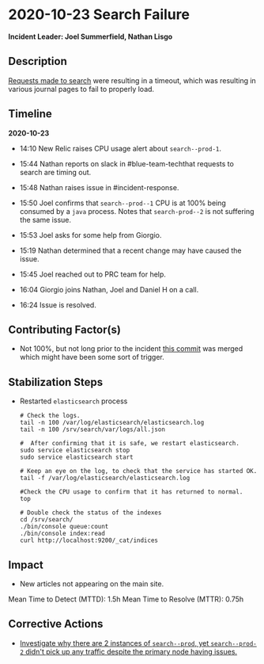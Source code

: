 # 2020-10-23 Search Failure

**Incident Leader: Joel Summerfield, Nathan Lisgo**

## Description

[Requests made to search](https://api.elifesciences.org/search?for=&page=1&per-page=10&sort=date&order=desc&type%5B%5D=research-article&use-date=default) were resulting in a timeout, which was resulting in various journal pages to fail to properly load.

## Timeline

**2020-10-23**

- 14:10 New Relic raises CPU usage alert about `search--prod-1`.

- 15:44 Nathan reports on slack in #blue-team-techthat requests to search are timing out.

- 15:48 Nathan raises issue in #incident-response.

- 15:50 Joel confirms that `search--prod--1` CPU is at 100% being consumed by a `java` process. Notes that `search-prod--2` is not suffering the same issue.

- 15:53 Joel asks for some help from Giorgio.

- 15:19 Nathan determined that a recent change may have caused the issue.

- 15:45 Joel reached out to PRC team for help.

- 16:04 Giorgio joins Nathan, Joel and Daniel H on a call. 

- 16:24 Issue is resolved.

## Contributing Factor(s)

- Not 100%, but not long prior to the incident [this commit](https://github.com/elifesciences/search/commit/3d03c9b79c6e42339dd1481f7ffa2777cfacdeb6) was merged which might have been some sort of trigger.

## Stabilization Steps

- Restarted `elasticsearch` process

  ```
  # Check the logs.
  tail -n 100 /var/log/elasticsearch/elasticsearch.log
  tail -n 100 /srv/search/var/logs/all.json

  #  After confirming that it is safe, we restart elasticsearch.
  sudo service elasticsearch stop
  sudo service elasticsearch start

  # Keep an eye on the log, to check that the service has started OK.
  tail -f /var/log/elasticsearch/elasticsearch.log

  #Check the CPU usage to confirm that it has returned to normal.
  top

  # Double check the status of the indexes
  cd /srv/search/
  ./bin/console queue:count
  ./bin/console index:read
  curl http://localhost:9200/_cat/indices
  ```

## Impact

- New articles not appearing on the main site.

Mean Time to Detect (MTTD): 1.5h
Mean Time to Resolve (MTTR): 0.75h

## Corrective Actions

- [Investigate why there are 2 instances of `search--prod`, yet `search--prod-2` didn't pick up any traffic despite the primary node having issues.](https://github.com/elifesciences/issues/issues/6235)
